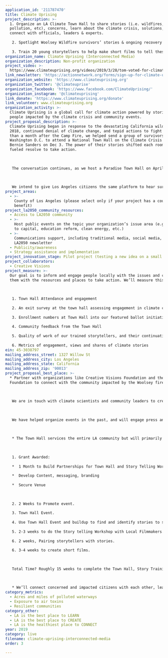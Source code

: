 ```yaml
---
application_id: '211787470'
title: Climate Uprising
project_description: >-
  1. Organize an LA Climate Town Hall to share stories (i.e. wildfires, drought,
  pollution, etc), concerns, learn about the climate crisis, solutions, &
  connect with officials, leaders & experts.
   
   2. Spotlight Woolsey Wildfire survivors’ stories & ongoing recovery needs. Identify 20 compelling stories to share via ClimateUprising.org
   
   3. Train 20 young storytellers to help make short films to tell these 20 Woolsey Wildfire survivor stories.
organization_name: Climate Uprising (Interconnected Media)
organization_description: Non-profit organization
project_video: >-
  https://www.climateuprising.org/videos/2019/3/28/tom-voted-for-climate-deniers-but-losing-everything-changes-everything-climateuprising
link_newsletter: 'https://actionnetwork.org/forms/sign-up-for-climate-uprising-newsletter'
organization_website: 'https://www.climateuprising.org'
organization_twitter: '@climateuprise'
organization_facebook: 'https://www.facebook.com/ClimateUprising/'
organization_instagram: '@climateuprising'
link_donate: 'https://www.climateuprising.org/donate'
link_volunteer: www.climateuprising.org
organization_activity: >-
  Climate Uprising is a global call for climate action powered by stories of
  people impacted by the climate crisis and community events.
project_proposal_description: >-
  Climate Uprising began in response to the devastating California wildfires of
  2018, continued denial of climate change, and tepid actions to fight it. Less
  than a month after the Camp Fire, we helped send a group of survivors to
  Washington D.C. to attend a National Town Hall on the Climate Crisis hosted by
  Bernie Sanders on Dec 3. The power of their stories shifted each room, and
  fueled resolve to take action.
   
   
   
   The conversation continues, as we host a Paradise Town Hall on April 27th (with collaboration from the Sunrise Movement) so that more of the 52,000 displaced by the climate-fueled Camp Fire can speak with leaders and experts, and share their stories, needs, and concerns as part of the big picture conversation on solving the climate crisis.
   
   
   
   We intend to give Los Angeles citizens the same platform to hear survivor stories, share stories, learn, and mobilize bold action on climate change.
project_areas:
  - >-
    County of Los Angeles (please select only if your project has a countywide
    benefit)
project_la2050_community_resources:
  - Access to LA2050 community
  - >-
    Host public events on the topic your organization’s issue area (e.g. access
    to capital, education reform, clean energy, etc.) 
  - >-
    Communications support, including traditional media, social media, and
    LA2050 newsletter
  - Publicity/awareness
  - Strategy assistance and implementation
project_innovation_stage: Pilot project (testing a new idea on a small scale to prove feasibility)
project_collaborators:
  - Creative Visions
project_measure: >-
  Our goal is to inform and engage people locally with the issues and connect
  them with the resources and places to take action. We’ll measure this through:
   
    
   
   1. Town Hall Attendance and engagement
   
   2. An exit survey at the town hall assessing engagement in climate change and readiness to take action.
   
   3. Enrollment numbers at Town Hall into our featured ballot initiatives, organizations and climate related volunteer work
   
   4. Community feedback from the Town Hall
   
   5. Quality of work of our trained storytellers, and their continuation of storytelling Social media metrics (followers, engagement, use of hashtag #climateuprising)
   
   6. Metrics of engagement, views and shares of climate stories
ein: 45-3038797
mailing_address_street: 1327 Willow St
mailing_address_city: Los Angeles
mailing_address_state: California
mailing_address_zip: '90013'
project_proposal_best_place: >-
  * Partner with organizations like Creative Visions Foundation and the Malibu
  Foundation to connect with the community impacted by the Woolsey fire.
   
   
   
   We are in touch with climate scientists and community leaders to create compelling content for the Town Hall.
   
   
   
   We have helped organize events in the past, and will engage press and media opportunities for this event.
   
   
   
   * The Town Hall services the entire LA community but will primarily focus on lower income Wildfire survivors and Angelenos being impacted by climate consequences (pollution, proximity to oil, fracking, waste facilities etc), which directly impacts under-served communities.
   
   
   
   1. Grant Awarded:
   
   *  1 Month to Build Partnerships for Town Hall and Story Telling Workshop
   
   *  Develop Content, messaging, branding
   
   *  Secure Venue
   
    
   
   2. 2 Weeks to Promote event.
   
   3. Town Hall Event.
   
   4. Use Town Hall Event and buildup to find and identify stories to share.
   
   5. 2-3 weeks to do the Story telling Workshop with Local Filmmakers.
   
   6. 2 weeks, Pairing storytellers with stories. 
   
   6. 3-4 weeks to create short films.
   
    
   
   Total Time? Roughly 15 weeks to complete the Town Hall, Story Training Workshop, and create 20 short films to connect the dots between the Woolsey Fire, the drought, and the climate crisis.
   
   
   
   * We’ll connect concerned and impacted citizens with each other, leaders and experts to move the needle on climate action. We’ll create and proliferate a report based on ideas shared from experts, and questions from the Town Hall participants. We’ll generate powerful stories that are informed by the Town Hall to advocate for change and solutions that are informed by the experts at the Town Hall, and train young activists with the tools of storytelling. We’ll give those with powerful personal stories to share to a platform to communicate truth and spread solutions informed by the data shred by experts at the Town Hall.
category_metrics:
  - Acres and miles of polluted waterways
  - Exposure to air toxins
  - Resilient communities
category_other:
  - LA is the best place to LEARN
  - LA is the best place to CREATE
  - LA is the healthiest place to CONNECT
year: 2019
category: live
filename: climate-uprising-interconnected-media
order: 3

---
```

